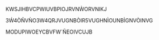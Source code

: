 KWSJIHBVCPWIUVBPIOJRVNẀORVNIKJ


3Ẃ4ÒÑVǸO3W4QRJVUGNBÒIR5VUGHNÌOUNBÌGNVÒINVG


MODUPIWOEYCBVFW`ÑEOIVCUJB
